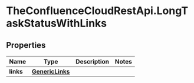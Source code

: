 # TheConfluenceCloudRestApi.LongTaskStatusWithLinks

## Properties
Name | Type | Description | Notes
------------ | ------------- | ------------- | -------------
**links** | [**GenericLinks**](GenericLinks.md) |  | 
